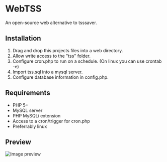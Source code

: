 # WebTSS
An open-source web alternative to tsssaver.

## Installation 
1. Drag and drop this projects files into a web directory.
2. Allow write access to the "tss" folder.
3. Configure cron.php to run on a schedule. (On linux you can use crontab -e)
4. Import tss.sql into a mysql server.
5. Configure database information in config.php.

## Requirements
- PHP 5+
- MySQL server
- PHP MySQLi extension
- Access to a cron/trigger for cron.php
- Preferrably linux

## Preview
![Image preview](http://i.imgur.com/mJvorlR.png)
